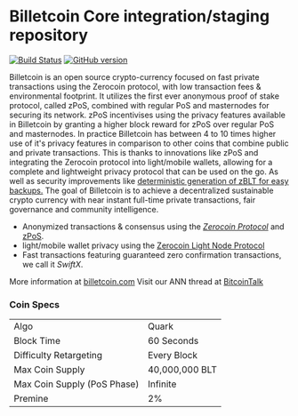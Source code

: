 Billetcoin Core integration/staging repository
=====================================

[![Build Status](https://travis-ci.org/Billetcoin-Project/Billetcoin.svg?branch=master)](https://travis-ci.org/Billetcoin-Project/Billetcoin) [![GitHub version](https://badge.fury.io/gh/Billetcoin-Project%2FBilletcoin.svg)](https://badge.fury.io/gh/Billetcoin-Project%2FBilletcoin)

Billetcoin is an open source crypto-currency focused on fast private transactions using the Zerocoin protocol, with low transaction fees & environmental footprint.  It utilizes the first ever anonymous proof of stake protocol, called zPoS, combined with regular PoS and masternodes for securing its network. zPoS incentivises using the privacy features available in Billetcoin by granting a higher block reward for zPoS over regular PoS and masternodes. In practice Billetcoin has between 4 to 10 times higher use of it's privacy features in comparison to other coins that combine public and private transactions. This is thanks to innovations like zPoS and integrating the Zerocoin protocol into light/mobile wallets, allowing for a complete and lightweight privacy protocol that can be used on the go. As well as security improvements like [deterministic generation of zBLT for easy backups.](https://www.reddit.com/r/billetcoin/comments/8gbjf7/how_to_use_deterministic_zerocoin_generation/)
The goal of Billetcoin is to achieve a decentralized sustainable crypto currency with near instant full-time private transactions, fair governance and community intelligence.
- Anonymized transactions & consensus using the [_Zerocoin Protocol_](http://www.billetcoin.org/zpiv) and [zPoS](https://billetcoin.org/zpos/).
- light/mobile wallet privacy using the [Zerocoin Light Node Protocol](https://billetcoin.org/wp-content/uploads/2018/11/Zerocoin_Light_Node_Protocol.pdf)
- Fast transactions featuring guaranteed zero confirmation transactions, we call it _SwiftX_.

More information at [billetcoin.com](http://billetcoin.com) Visit our ANN thread at [BitcoinTalk](http://www.bitcointalk.org/index.php?)

### Coin Specs
<table>
<tr><td>Algo</td><td>Quark</td></tr>
<tr><td>Block Time</td><td>60 Seconds</td></tr>
<tr><td>Difficulty Retargeting</td><td>Every Block</td></tr>
<tr><td>Max Coin Supply</td><td>40,000,000 BLT</td></tr>
<tr><td>Max Coin Supply (PoS Phase)</td><td>Infinite</td></tr>
<tr><td>Premine</td><td>2%</td></tr>
</table>

